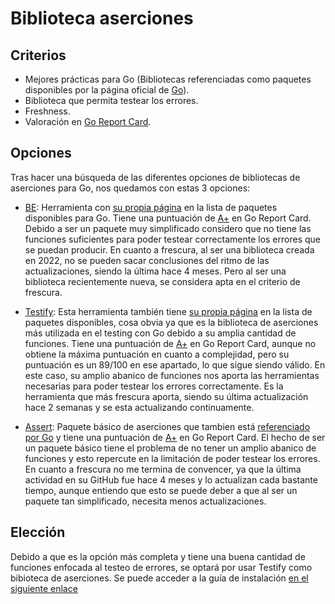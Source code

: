 # Biblioteca aserciones

## Criterios

- Mejores prácticas para Go (Bibliotecas referenciadas como paquetes disponibles por la página oficial de [Go](https://pkg.go.dev/)).
- Biblioteca que permita testear los errores.
- Freshness.
- Valoración en [Go Report Card](https://goreportcard.com/).

## Opciones

Tras hacer una búsqueda de las diferentes opciones de bibliotecas de aserciones para Go, nos quedamos con estas 3 opciones:

- [BE](https://github.com/carlmjohnson/be): Herramienta con [su propia página](https://pkg.go.dev/github.com/carlmjohnson/be) en la lista de paquetes disponibles para Go. Tiene una puntuación de [A+](https://goreportcard.com/report/github.com/carlmjohnson/be) en Go Report Card. Debido a ser un paquete muy simplificado considero que no tiene las funciones suficientes para poder testear correctamente los errores que se puedan producir. En cuanto a frescura, al ser una biblioteca creada en 2022, no se pueden sacar conclusiones del ritmo de las actualizaciones, siendo la última hace 4 meses. Pero al ser una biblioteca recientemente nueva, se considera apta en el criterio de frescura.

- [Testify](https://github.com/stretchr/testify): Esta herramienta también tiene [su propia página](https://pkg.go.dev/github.com/stretchr/testify) en la lista de paquetes disponibles, cosa obvia ya que es la biblioteca de aserciones más utilizada en el testing con Go debido a su amplia cantidad de funciones. Tiene una puntuación de [A+](https://goreportcard.com/report/github.com/stretchr/testify) en Go Report Card, aunque no obtiene la máxima puntuación en cuanto a complejidad, pero su puntuación es un 89/100 en ese apartado, lo que sigue siendo válido. En este caso, su amplio abanico de funciones nos aporta las herramientas necesarias para poder testear los errores correctamente. Es la herramienta que más frescura aporta, siendo su última actualización hace 2 semanas y se esta actualizando continuamente.

- [Assert](https://github.com/go-playground/assert): Paquete básico de aserciones que tambien está [referenciado por Go](https://pkg.go.dev/gopkg.in/go-playground/assert.v1) y tiene una puntuación de [A+](https://goreportcard.com/report/github.com/go-playground/assert) en Go Report Card. El hecho de ser un paquete básico tiene el problema de no tener un amplio abanico de funciones y esto repercute en la limitación de poder testear los errores. En cuanto a frescura no me termina de convencer, ya que la última actividad en su GitHub fue hace 4 meses y lo actualizan cada bastante tiempo, aunque entiendo que esto se puede deber a que al ser un paquete tan simplificado, necesita menos actualizaciones.


## Elección

Debido a que es la opción más completa y tiene una buena cantidad de funciones enfocada al testeo de errores, se optará por usar Testify como bibioteca de aserciones. Se puede acceder a la guía de instalación [en el siguiente enlace](https://pkg.go.dev/github.com/stretchr/testify#section-readme)